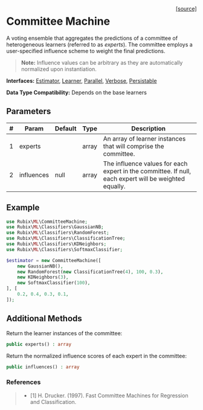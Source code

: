 <span style="float:right;"><a href="https://github.com/RubixML/RubixML/blob/master/src/CommitteeMachine.php">[source]</a></span>

# Committee Machine
A voting ensemble that aggregates the predictions of a committee of heterogeneous learners (referred to as *experts*). The committee employs a user-specified influence scheme to weight the final predictions.

> **Note:** Influence values can be arbitrary as they are automatically normalized upon instantiation.

**Interfaces:** [Estimator](estimator.md), [Learner](learner.md), [Parallel](parallel.md), [Verbose](verbose.md), [Persistable](persistable.md)

**Data Type Compatibility:** Depends on the base learners

## Parameters
| # | Param | Default | Type | Description |
|---|---|---|---|---|
| 1 | experts | | array | An array of learner instances that will comprise the committee. |
| 2 | influences | null | array | The influence values for each expert in the committee. If null, each expert will be weighted equally. |

## Example
```php
use Rubix\ML\CommitteeMachine;
use Rubix\ML\Classifiers\GaussianNB;
use Rubix\ML\Classifiers\RandomForest;
use Rubix\ML\Classifiers\ClassificationTree;
use Rubix\ML\Classifiers\KDNeighbors;
use Rubix\ML\Classifiers\SoftmaxClassifier;

$estimator = new CommitteeMachine([
    new GaussianNB(),
    new RandomForest(new ClassificationTree(4), 100, 0.3),
    new KDNeighbors(3),
    new SoftmaxClassifier(100),
], [
    0.2, 0.4, 0.3, 0.1,
]);
```

## Additional Methods
Return the learner instances of the committee:
```php
public experts() : array
```

Return the normalized influence scores of each expert in the committee:
```php
public influences() : array
```

### References
>- [1] H. Drucker. (1997). Fast Committee Machines for Regression and Classification.